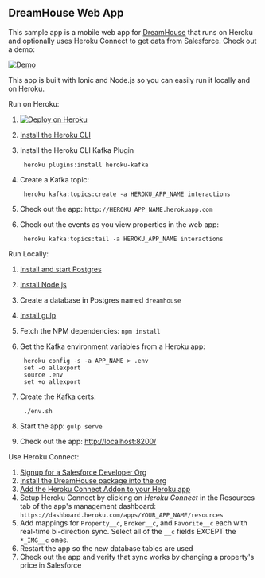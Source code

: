DreamHouse Web App
------------------

This sample app is a mobile web app for [DreamHouse](https://dreamhouse-site.herokuapp.com/) that runs on Heroku and optionally uses Heroku Connect to get data from Salesforce.  Check out a demo:

[![Demo](http://img.youtube.com/vi/sSoUGkqveMo/0.jpg)](http://www.youtube.com/watch?v=sSoUGkqveMo)

This app is built with Ionic and Node.js so you can easily run it locally and on Heroku.

Run on Heroku:

1. [![Deploy on Heroku](https://www.herokucdn.com/deploy/button.png)](https://heroku.com/deploy?template=https://github.com/dreamhouseapp/dreamhouse-web-app#kafka)
1. [Install the Heroku CLI](https://devcenter.heroku.com/articles/heroku-command-line)
1. Install the Heroku CLI Kafka Plugin

        heroku plugins:install heroku-kafka

1. Create a Kafka topic:

        heroku kafka:topics:create -a HEROKU_APP_NAME interactions

1. Check out the app: `http://HEROKU_APP_NAME.herokuapp.com`
1. Check out the events as you view properties in the web app:

        heroku kafka:topics:tail -a HEROKU_APP_NAME interactions

Run Locally:

1. [Install and start Postgres](https://wiki.postgresql.org/wiki/Detailed_installation_guides)
1. [Install Node.js](https://nodejs.org/en/)
1. Create a database in Postgres named `dreamhouse`
1. [Install gulp](https://github.com/gulpjs/gulp/blob/master/docs/getting-started.md)
1. Fetch the NPM dependencies: `npm install`
1. Get the Kafka environment variables from a Heroku app:

        heroku config -s -a APP_NAME > .env
        set -o allexport
        source .env
        set +o allexport

1. Create the Kafka certs:

        ./env.sh

1. Start the app: `gulp serve`
1. Check out the app: [http://localhost:8200/](http://localhost:8200/)


Use Heroku Connect:

1. [Signup for a Salesforce Developer Org](https://developer.salesforce.com/signup)
1. [Install the DreamHouse package into the org](https://dreamhouse-site.herokuapp.com/installation/)
1. [Add the Heroku Connect Addon to your Heroku app](https://elements.heroku.com/addons/herokuconnect)
1. Setup Heroku Connect by clicking on *Heroku Connect* in the Resources tab of the app's management dashboard: `https://dashboard.heroku.com/apps/YOUR_APP_NAME/resources`
1. Add mappings for `Property__c`, `Broker__c`, and `Favorite__c` each with real-time bi-direction sync.  Select all of the `__c` fields EXCEPT the `*_IMG__c` ones.
1. Restart the app so the new database tables are used
1. Check out the app and verify that sync works by changing a property's price in Salesforce
